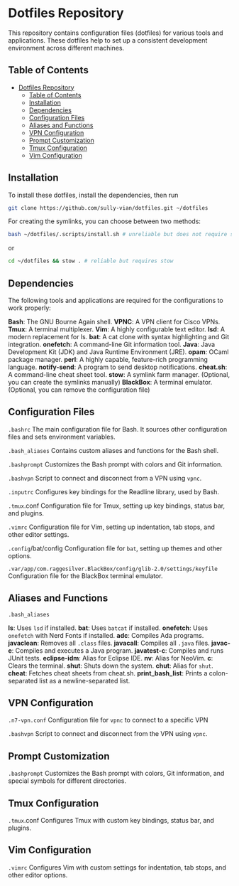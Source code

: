 # Dotfiles Repository

This repository contains configuration files (dotfiles) for various tools and applications. These dotfiles help to set up a consistent development environment across different machines.

## Table of Contents

- [Dotfiles Repository](#dotfiles-repository)
  - [Table of Contents](#table-of-contents)
  - [Installation](#installation)
  - [Dependencies](#dependencies)
  - [Configuration Files](#configuration-files)
  - [Aliases and Functions](#aliases-and-functions)
  - [VPN Configuration](#vpn-configuration)
  - [Prompt Customization](#prompt-customization)
  - [Tmux Configuration](#tmux-configuration)
  - [Vim Configuration](#vim-configuration)

## Installation

To install these dotfiles, install the dependencies, then run

```sh
git clone https://github.com/sully-vian/dotfiles.git ~/dotfiles
```

For creating the symlinks, you can choose between two methods:

```sh
bash ~/dotfiles/.scripts/install.sh # unreliable but does not require stow
```

or

```sh
cd ~/dotfiles && stow . # reliable but requires stow
```

## Dependencies

The following tools and applications are required for the configurations to work properly:

**Bash**: The GNU Bourne Again shell.
**VPNC**: A VPN client for Cisco VPNs.
**Tmux**: A terminal multiplexer.
**Vim**: A highly configurable text editor.
**lsd**: A modern replacement for ls.
**bat**: A cat clone with syntax highlighting and Git integration.
**onefetch**: A command-line Git information tool.
**Java**: Java Development Kit (JDK) and Java Runtime Environment (JRE).
**opam**: OCaml package manager.
**perl**: A highly capable, feature-rich programming language.
**notify-send**: A program to send desktop notifications.
**cheat.sh**: A command-line cheat sheet tool.
**stow**: A symlink farm manager. (Optional, you can create the symlinks manually)
**BlackBox**: A terminal emulator.(Optional, you can remove the configuration file)

## Configuration Files

`.bashrc`
The main configuration file for Bash. It sources other configuration files and sets environment variables.

`.bash_aliases`
Contains custom aliases and functions for the Bash shell.

`.bashprompt`
Customizes the Bash prompt with colors and Git information.

`.bashvpn`
Script to connect and disconnect from a VPN using `vpnc`.

`.inputrc`
Configures key bindings for the Readline library, used by Bash.

`.tmux`.conf
Configuration file for Tmux, setting up key bindings, status bar, and plugins.

`.vimrc`
Configuration file for Vim, setting up indentation, tab stops, and other editor settings.

`.config`/bat/config
Configuration file for `bat`, setting up themes and other options.

`.var/app/com.raggesilver.BlackBox/config/glib-2.0/settings/keyfile`
Configuration file for the BlackBox terminal emulator.

## Aliases and Functions

`.bash_aliases`

**ls**: Uses `lsd` if installed.
**bat**: Uses `batcat` if installed.
**onefetch**: Uses `onefetch` with Nerd Fonts if installed.
**adc**: Compiles Ada programs.
**javaclean**: Removes all `.class` files.
**javacall**: Compiles all `.java` files.
**javac-e**: Compiles and executes a Java program.
**javatest-c**: Compiles and runs JUnit tests.
**eclipse-idm**: Alias for Eclipse IDE.
**nv**: Alias for NeoVim.
**c**: Clears the terminal.
**shut**: Shuts down the system.
**chut**: Alias for `shut`.
**cheat**: Fetches cheat sheets from cheat.sh.
**print_bash_list**: Prints a colon-separated list as a newline-separated list.

## VPN Configuration

`.n7-vpn.conf`
Configuration file for `vpnc` to connect to a specific VPN

`.bashvpn`
Script to connect and disconnect from the VPN using `vpnc`.

## Prompt Customization

`.bashprompt`
Customizes the Bash prompt with colors, Git information, and special symbols for different directories.

## Tmux Configuration

`.tmux`.conf
Configures Tmux with custom key bindings, status bar, and plugins.

## Vim Configuration

`.vimrc`
Configures Vim with custom settings for indentation, tab stops, and other editor options.
